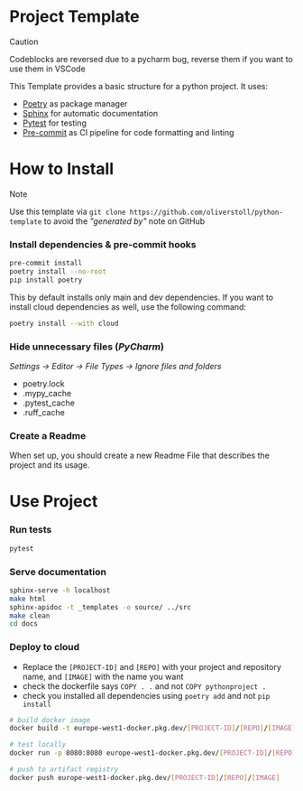 # Project Template
> [!Caution]
> Codeblocks are reversed due to a pycharm bug, reverse them if you want to use them in VSCode

This Template provides a basic structure for a python project.
It uses:
- [Poetry](https://python-poetry.org/) as package manager
- [Sphinx](https://www.sphinx-doc.org/en/master/) for automatic documentation
- [Pytest](https://docs.pytest.org/en/stable/) for testing
- [Pre-commit](https://pre-commit.com/) as CI pipeline for code formatting and linting


# How to Install
> [!NOTE]
> Use this template via `git clone https://github.com/oliverstoll/python-template` to avoid the *"generated by"* note on GitHub 

### Install dependencies & pre-commit hooks 
```bash
pre-commit install
poetry install --no-root
pip install poetry
```

This by default installs only main and dev dependencies. If you want to install cloud dependencies as well, use the following command:

```bash
poetry install --with cloud
```

### Hide unnecessary files (*PyCharm*)
*Settings -> Editor -> File Types -> Ignore files and folders*
- poetry.lock
- .mypy_cache
- .pytest_cache
- .ruff_cache

### Create a Readme
When set up, you should create a new Readme File that describes the project and its usage.


# Use Project


### Run tests
```bash
pytest
```

### Serve documentation
```bash
sphinx-serve -h localhost
make html
sphinx-apidoc -t _templates -o source/ ../src
make clean
cd docs
```
### Deploy to cloud
- Replace the `[PROJECT-ID]` and `[REPO]` with your project and repository name, and `[IMAGE]` with the name you want
- check the dockerfile says `COPY . .` and not `COPY pythonproject .`
- check you installed all dependencies using `poetry add` and not `pip install`
```bash
# build docker image
docker build -t europe-west1-docker.pkg.dev/[PROJECT-ID]/[REPO]/[IMAGE] .
```

```bash
# test locally
docker run -p 8080:8080 europe-west1-docker.pkg.dev/[PROJECT-ID]/[REPO]/[IMAGE]
```

```bash
# push to artifact registry
docker push europe-west1-docker.pkg.dev/[PROJECT-ID]/[REPO]/[IMAGE]
```